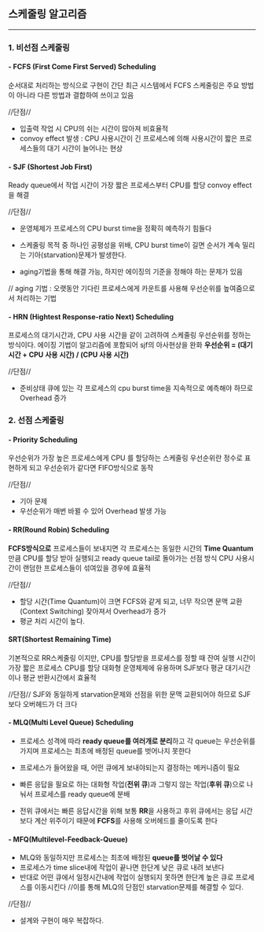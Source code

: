 ## 스케줄링 알고리즘
---

### 1. 비선점 스케줄링

#### - FCFS (First Come First Served) Scheduling
순서대로 처리하는 방식으로 구현이 간단
최근 시스템에서 FCFS 스케줄링은 주요 방법이 아니라 다른 방법과 결합하여 쓰이고 있음

//단점//
- 입출력 작업 시 CPU의 쉬는 시간이 많아져 비효율적
- convoy effect 발생 : CPU 사용시간이 긴 프로세스에 의해 사용시간이 짧은 프로세스들의 대기 시간이 늘어나는 현상

#### - SJF (Shortest Job First)
Ready queue에서 작업 시간이 가장 짧은 프로세스부터 CPU를 할당
convoy effect을 해결

//단점//
- 운영체제가 프로세스의 CPU burst time을 정확히 예측하기 힘들다
- 스케줄링 목적 중 하나인 공평성을 위배,  CPU burst time이 길면 순서가 계속 밀리는 기아(starvation)문제가 발생한다.


- aging기법을 통해 해결 가능, 하지만 에이징의 기준을 정해야 하는 문제가 있음

// aging 기법 : 오랫동안 기다린 프로세스에게 카운트를 사용해 우선순위를 높여줌으로서 처리하는 기법

#### - HRN (Hightest Response-ratio Next) Scheduling
프로세스의 대기시간과, CPU 사용 시간을 같이 고려하여 스케줄링 우선순위를 정하는 방식이다. 에이징 기법이 알고리즘에 포함되어 sjf의 아사현상을 완화
**우선순위 = (대기시간 +  CPU 사용 시간) / (CPU 사용 시간)**

//단점//
-  준비상태 큐에 있는 각 프로세스의 cpu burst time을 지속적으로 예측해야 하므로 Overhead 증가

### 2. 선점 스케줄링

#### - Priority Scheduling
우선순위가 가장 높은 프로세스에게 CPU 를 할당하는 스케줄링
우선순위란 정수로 표현하게 되고 우선순위가 같다면 FIFO방식으로 동작

//단점//
- 기아 문제
- 우선순위가 매번 바뀔 수 있어 Overhead 발생 가능



#### - RR(Round Robin) Scheduling
**FCFS방식으로** 프로세스들이 보내지면 각 프로세스는 동일한 시간의 **Time Quantum** 만큼 CPU를 할당 받아 실행되고 ready queue tail로 돌아가는 선점 방식
CPU 사용시간이 랜덤한 프로세스들이 섞여있을 경우에 효율적

//단점//
- 할당 시간(Time Quantum)이 크면 FCFS와 같게 되고, 너무 작으면 문맥 교환 (Context Switching) 잦아져서 Overhead가 증가
-  평균 처리 시간이 높다.

#### SRT(Shortest Remaining Time)
기본적으로 RR스케줄링 이지만, CPU를 할당받을 프로세스를 정할 때 잔여 실행 시간이 가장 짧은 프로세스 CPU를 할당
대화형 운영체제에 유용하며 SJF보다 평균 대기시간이나 평균 반환시간에서 효율적

//단점//
SJF와 동일하게 starvation문제와 선점을 위한 문맥 교환되어야 하므로 SJF보다 오버헤드가 더 크다

#### - MLQ(Multi Level Queue) Scheduling
- 프로세스 성격에 따라 **ready queue를 여러개로 분리**하고 각 queue는 우선순위를 가지며 프로세스는 최초에 배정된 queue를 벗어나지 못한다
- 프로세스가 들어왔을 때, 어떤 큐에게 보내야되는지 결정하는 메커니즘이 필요

- 빠른 응답을 필요로 하는 대화형 작업(**전위 큐**)과 그렇지 않는 작업(**후위 큐**)으로 나눠서 프로세스를 ready queue에 분배
- 전위 큐에서는 빠른 응답시간을 위해 보통 **RR**을 사용하고 후위 큐에서는 응답 시간보다 계산 위주이기 때문에 **FCFS**를 사용해 오버헤드를 줄이도록 한다


#### - MFQ(Multilevel-Feedback-Queue)
- MLQ와 동일하지만 프로세스는 최초에 배정된 **queue를 벗어날 수 있다**
- 프로세스가 time slice내에 작업이 끝나면 한단계 낮은 큐로 내려 보낸다
- 반대로 어떤 큐에서 일정시간내에 작업이 실행되지 못하면 한단계 높은 큐로 프로세스를 이동시킨다
//이를 통해 MLQ의 단점인 starvation문제를 해결할 수 있다.


//단점//
- 설계와 구현이 매우 복잡하다.
